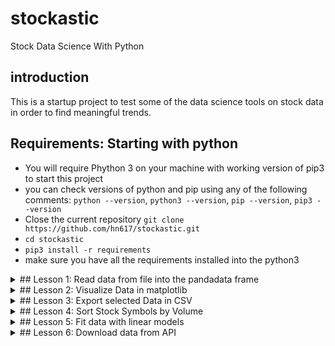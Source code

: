 # stockastic
Stock Data Science With Python
## introduction
This is a startup project to test some of the data science tools on stock data in order to find meaningful trends.
## Requirements: Starting with python
- You will require Phython 3 on your machine with working version of pip3 to start this project
- you can check versions of python and pip using any of the following comments: `python --version`, `python3 --version`, `pip --version`, `pip3 --version`
- Close the current repository `git clone https://github.com/hn617/stockastic.git`
- `cd stockastic`
- `pip3 install -r requirements`
- make sure you have all the requirements installed into the python3

<details>
  <summary>## Lesson 1: Read data from file into the pandadata frame</summary> 
  ## Heading
  1. A numbered
  2. list
     * With some
     * Sub bullets
</details>

<details>
  <summary>## Lesson 2: Visualize Data in matplotlib</summary> 
  ## Heading
  1. A numbered
  2. list
     * With some
     * Sub bullets
</details>
<details>
  <summary>## Lesson 3: Export selected Data in CSV</summary> 
  ## Heading
  1. A numbered
  2. list
     * With some
     * Sub bullets
</details>
<details>
  <summary>## Lesson 4: Sort Stock Symbols by Volume</summary> 
  ## Heading
  1. A numbered
  2. list
     * With some
     * Sub bullets
</details>
<details>
  <summary>## Lesson 5: Fit data with linear models</summary> 
  ## Heading
  1. A numbered
  2. list
     * With some
     * Sub bullets
</details>
<details>
  <summary>## Lesson 6: Download data from API</summary> 
  ## Heading
  1. A numbered
  2. list
     * With some
     * Sub bullets
</details>

